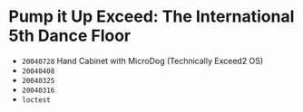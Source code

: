 # Pump it Up Exceed: The International 5th Dance Floor

* `20040728` Hand Cabinet with MicroDog (Technically Exceed2 OS)
* `20040408`
* `20040325`
* `20040316`
* `loctest`
